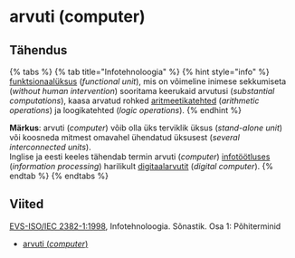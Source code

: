 # arvuti \(computer\)

## Tähendus

{% tabs %}
{% tab title="Infotehnoloogia" %}
{% hint style="info" %}
 [funktsionaalüksus](funktsionaalueksus-functional-unit.md) \(_functional unit_\), mis on võimeline inimese sekkumiseta \(_without human intervention_\) sooritama keerukaid arvutusi \(_substantial computations_\), kaasa arvatud rohked [aritmeetikatehted](aritmeetikatehe-arithmetic-operation.md) \(_arithmetic operations_\) ja loogikatehted \(_logic operations_\).
{% endhint %}

**Märkus**: arvuti \(_computer_\) võib olla üks terviklik üksus \(_stand-alone unit_\) või koosneda mitmest omavahel ühendatud üksusest \(_several interconnected units_\).  
Inglise ja eesti keeles tähendab termin arvuti \(_computer_\) [infotöötluses](infotoeoetlus-information-processing.md) \(_information processing_\) harilikult [digitaalarvutit](digitaalarvuti-digital-computer.md) \(_digital computer_\).
{% endtab %}
{% endtabs %}

## Viited

[EVS-ISO/IEC 2382-1:1998](https://www.evs.ee/et/evs-iso-iec-2382-1-1998), Infotehnoloogia. Sõnastik. Osa 1: Põhiterminid

* [arvuti \(_computer_\)](https://www.eki.ee/dict/its/index.cgi?Q=D062ACEC-6C03-1014-88DC-FC5F0DBED45A&F=GUID&C01=1&C02=0&C10=1)


